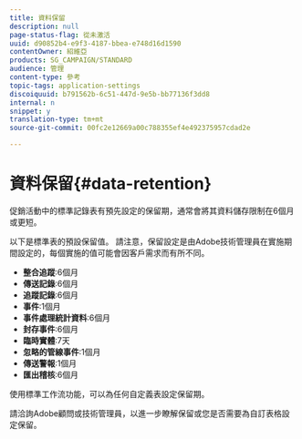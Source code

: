 ```yaml
---
title: 資料保留
description: null
page-status-flag: 從未激活
uuid: d90852b4-e9f3-4187-bbea-e748d16d1590
contentOwner: 紹維亞
products: SG_CAMPAIGN/STANDARD
audience: 管理
content-type: 參考
topic-tags: application-settings
discoiquuid: b791562b-6c51-447d-9e5b-bb77136f3dd8
internal: n
snippet: y
translation-type: tm+mt
source-git-commit: 00fc2e12669a00c788355ef4e492375957cdad2e

---
```



# 資料保留{#data-retention}

促銷活動中的標準記錄表有預先設定的保留期，通常會將其資料儲存限制在6個月或更短。

以下是標準表的預設保留值。 請注意，保留設定是由Adobe技術管理員在實施期間設定的，每個實施的值可能會因客戶需求而有所不同。

* **整合追蹤**:6個月
* **傳送記錄**:6個月
* **追蹤記錄**:6個月
* **事件**:1個月
* **事件處理統計資料**:6個月
* **封存事件**:6個月
* **臨時實體**:7天
* **忽略的管線事件**:1個月
* **傳送警報**:1個月
* **匯出稽核**:6個月

使用標準工作流功能，可以為任何自定義表設定保留期。

請洽詢Adobe顧問或技術管理員，以進一步瞭解保留或您是否需要為自訂表格設定保留。

